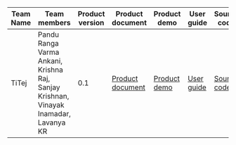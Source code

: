 | Team Name | Team members | Product version | Product document | Product demo | User guide | Source code | Developer guide |
| ----- | ----- | ----- | ----- | ----- | ----- | ----- | ----- |
| TiTej | Pandu Ranga Varma Ankani, Krishna Raj, Sanjay Krishnan, Vinayak Inamadar, Lavanya KR | 0.1 | [Product document](https://github.com/tibil-it/ti-ace/tree/main/product-document) | [Product demo](https://drive.google.com/drive/folders/1aRAFh9BiD6uvLBd5z4SC8IUAFpRhB0LX?usp=sharing) | [User guide](https://github.com/tibil-it/ti-ace/tree/main/user-guide) | [Source code](https://github.com/tibil-it/ti-ace/tree/main/src) | [Developer guide](https://github.com/tibil-it/ti-ace/tree/main/developer-guide) |
